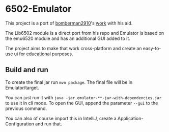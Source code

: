 # 6502-Emulator

This project is a port of [bomberman2910](https://github.com/bomberman2910)'s [work](https://github.com/bomberman2910/6502Tests) with his aid.

The Lib6502 module is a direct port from his repo and Emulator is based on the emu6520 module and has an additional GUI added to it.

The project aims to make that work cross-platform and create an easy-to-use ui for educational purposes.

## Build and run

To create the final jar run `mvn package`. The final file will be in Emulator/target.

You can just run it with `java -jar emulator-**-jar-with-dependencies.jar` to use it in cli mode. To open the GUI, append the parameter `--gui` to the previous command.

You can also of course import this in IntelliJ, create a Application-Configuration and run that.
